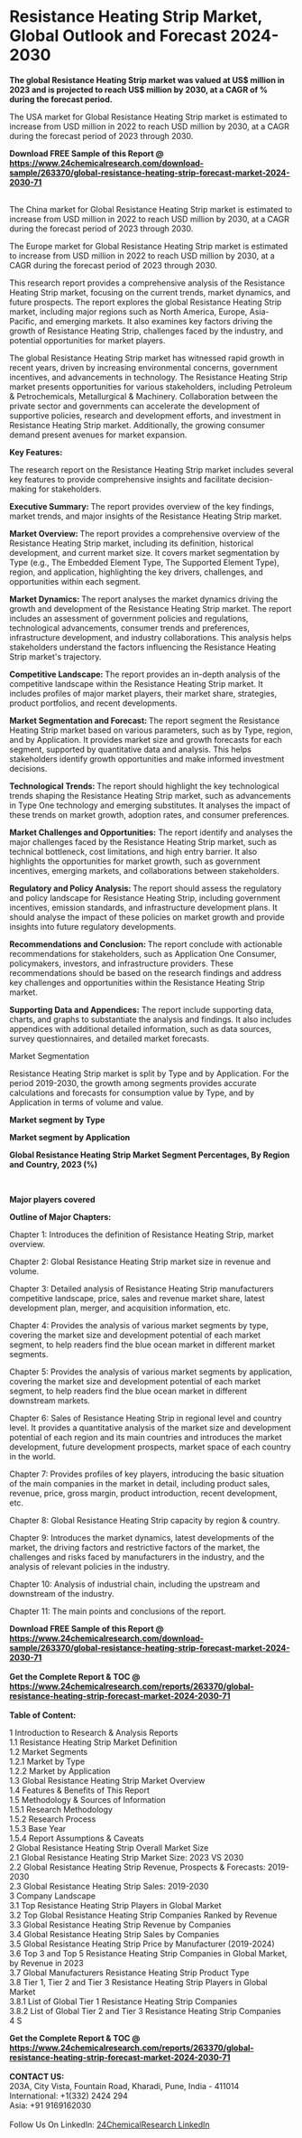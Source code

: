 <h1>Resistance Heating Strip Market, Global Outlook and Forecast 2024-2030</h1><p><strong>The global Resistance Heating Strip market was valued at US$ million in 2023 and is projected to reach US$ million by 2030, at a CAGR of % during the forecast period.</strong></p><p>
</p><p>The USA market for Global Resistance Heating Strip market is estimated to increase from USD million in 2022 to reach USD million by 2030, at a CAGR during the forecast period of 2023 through 2030.</p><div><b>Download FREE Sample of this Report @ 
            <a href="https://www.24chemicalresearch.com/download-sample/263370/global-resistance-heating-strip-forecast-market-2024-2030-71">
            https://www.24chemicalresearch.com/download-sample/263370/global-resistance-heating-strip-forecast-market-2024-2030-71</a></b></div><br><p>
</p><p>The China market for Global Resistance Heating Strip market is estimated to increase from USD million in 2022 to reach USD million by 2030, at a CAGR during the forecast period of 2023 through 2030.</p><p>
</p><p>The Europe market for Global Resistance Heating Strip market is estimated to increase from USD million in 2022 to reach USD million by 2030, at a CAGR during the forecast period of 2023 through 2030.</p><p>
</p><p>This research report provides a comprehensive analysis of the Resistance Heating Strip market, focusing on the current trends, market dynamics, and future prospects. The report explores the global Resistance Heating Strip market, including major regions such as North America, Europe, Asia-Pacific, and emerging markets. It also examines key factors driving the growth of Resistance Heating Strip, challenges faced by the industry, and potential opportunities for market players.</p><p>
The global Resistance Heating Strip market has witnessed rapid growth in recent years, driven by increasing environmental concerns, government incentives, and advancements in technology. The Resistance Heating Strip market presents opportunities for various stakeholders, including Petroleum &amp; Petrochemicals, Metallurgical &amp; Machinery. Collaboration between the private sector and governments can accelerate the development of supportive policies, research and development efforts, and investment in Resistance Heating Strip market. Additionally, the growing consumer demand present avenues for market expansion.</p><p>
<strong>Key Features:</strong></p><p>
The research report on the Resistance Heating Strip market includes several key features to provide comprehensive insights and facilitate decision-making for stakeholders.</p><p>
<strong>Executive Summary: </strong>The report provides overview of the key findings, market trends, and major insights of the Resistance Heating Strip market.</p><p>
<strong>Market Overview: </strong>The report provides a comprehensive overview of the Resistance Heating Strip market, including its definition, historical development, and current market size. It covers market segmentation by Type (e.g., The Embedded Element Type, The Supported Element Type), region, and application, highlighting the key drivers, challenges, and opportunities within each segment.</p><p>
<strong>Market Dynamics: </strong>The report analyses the market dynamics driving the growth and development of the Resistance Heating Strip market. The report includes an assessment of government policies and regulations, technological advancements, consumer trends and preferences, infrastructure development, and industry collaborations. This analysis helps stakeholders understand the factors influencing the Resistance Heating Strip market's trajectory.</p><p>
<strong>Competitive Landscape: </strong>The report provides an in-depth analysis of the competitive landscape within the Resistance Heating Strip market. It includes profiles of major market players, their market share, strategies, product portfolios, and recent developments.</p><p>
<strong>Market Segmentation and Forecast: </strong>The report segment the Resistance Heating Strip market based on various parameters, such as by Type, region, and by Application. It provides market size and growth forecasts for each segment, supported by quantitative data and analysis. This helps stakeholders identify growth opportunities and make informed investment decisions.</p><p>
<strong>Technological Trends: </strong>The report should highlight the key technological trends shaping the Resistance Heating Strip market, such as advancements in Type One technology and emerging substitutes. It analyses the impact of these trends on market growth, adoption rates, and consumer preferences.</p><p>
<strong>Market Challenges and Opportunities:</strong> The report identify and analyses the major challenges faced by the Resistance Heating Strip market, such as technical bottleneck, cost limitations, and high entry barrier. It also highlights the opportunities for market growth, such as government incentives, emerging markets, and collaborations between stakeholders.</p><p>
<strong>Regulatory and Policy Analysis: </strong>The report should assess the regulatory and policy landscape for Resistance Heating Strip, including government incentives, emission standards, and infrastructure development plans. It should analyse the impact of these policies on market growth and provide insights into future regulatory developments.</p><p>
<strong>Recommendations and Conclusion: </strong>The report conclude with actionable recommendations for stakeholders, such as Application One Consumer, policymakers, investors, and infrastructure providers. These recommendations should be based on the research findings and address key challenges and opportunities within the Resistance Heating Strip market.</p><p>
<strong>Supporting Data and Appendices:</strong> The report include supporting data, charts, and graphs to substantiate the analysis and findings. It also includes appendices with additional detailed information, such as data sources, survey questionnaires, and detailed market forecasts.</p><p>
Market Segmentation</p><p>
Resistance Heating Strip market is split by Type and by Application. For the period 2019-2030, the growth among segments provides accurate calculations and forecasts for consumption value by Type, and by Application in terms of volume and value.</p><p>
<strong>Market segment by Type</strong></p><p>
</p><p>
</p><p><strong>Market segment by Application</strong></p><p>
</p><p>
</p><p><strong>Global Resistance Heating Strip Market Segment Percentages, By Region and Country, 2023 (%)</strong></p><p>
 </p><p>
</p><p>
</p><p></p><p>
</p><p><strong>Major players covered</strong></p><p>
</p><p>
</p><p><strong>Outline of Major Chapters:</strong></p><p>
Chapter 1: Introduces the definition of Resistance Heating Strip, market overview.</p><p>
Chapter 2: Global Resistance Heating Strip market size in revenue and volume.</p><p>
Chapter 3: Detailed analysis of Resistance Heating Strip manufacturers competitive landscape, price, sales and revenue market share, latest development plan, merger, and acquisition information, etc.</p><p>
Chapter 4: Provides the analysis of various market segments by type, covering the market size and development potential of each market segment, to help readers find the blue ocean market in different market segments.</p><p>
Chapter 5: Provides the analysis of various market segments by application, covering the market size and development potential of each market segment, to help readers find the blue ocean market in different downstream markets.</p><p>
Chapter 6: Sales of Resistance Heating Strip in regional level and country level. It provides a quantitative analysis of the market size and development potential of each region and its main countries and introduces the market development, future development prospects, market space of each country in the world.</p><p>
Chapter 7: Provides profiles of key players, introducing the basic situation of the main companies in the market in detail, including product sales, revenue, price, gross margin, product introduction, recent development, etc.</p><p>
Chapter 8: Global Resistance Heating Strip capacity by region &amp; country.</p><p>
Chapter 9: Introduces the market dynamics, latest developments of the market, the driving factors and restrictive factors of the market, the challenges and risks faced by manufacturers in the industry, and the analysis of relevant policies in the industry.</p><p>
Chapter 10: Analysis of industrial chain, including the upstream and downstream of the industry.</p><p>
Chapter 11: The main points and conclusions of the report.</p><div><b>Download FREE Sample of this Report @ 
            <a href="https://www.24chemicalresearch.com/download-sample/263370/global-resistance-heating-strip-forecast-market-2024-2030-71">
            https://www.24chemicalresearch.com/download-sample/263370/global-resistance-heating-strip-forecast-market-2024-2030-71</a></b></div><br><div><b>Get the Complete Report & TOC @ 
            <a href="https://www.24chemicalresearch.com/reports/263370/global-resistance-heating-strip-forecast-market-2024-2030-71">
            https://www.24chemicalresearch.com/reports/263370/global-resistance-heating-strip-forecast-market-2024-2030-71</a></b></div><br>
            <b>Table of Content:</b><p>1 Introduction to Research & Analysis Reports<br />
    1.1 Resistance Heating Strip Market Definition<br />
    1.2 Market Segments<br />
        1.2.1 Market by Type<br />
        1.2.2 Market by Application<br />
    1.3 Global Resistance Heating Strip Market Overview<br />
    1.4 Features & Benefits of This Report<br />
    1.5 Methodology & Sources of Information<br />
        1.5.1 Research Methodology<br />
        1.5.2 Research Process<br />
        1.5.3 Base Year<br />
        1.5.4 Report Assumptions & Caveats<br />
2 Global Resistance Heating Strip Overall Market Size<br />
    2.1 Global Resistance Heating Strip Market Size: 2023 VS 2030<br />
    2.2 Global Resistance Heating Strip Revenue, Prospects & Forecasts: 2019-2030<br />
    2.3 Global Resistance Heating Strip Sales: 2019-2030<br />
3 Company Landscape<br />
    3.1 Top Resistance Heating Strip Players in Global Market<br />
    3.2 Top Global Resistance Heating Strip Companies Ranked by Revenue<br />
    3.3 Global Resistance Heating Strip Revenue by Companies<br />
    3.4 Global Resistance Heating Strip Sales by Companies<br />
    3.5 Global Resistance Heating Strip Price by Manufacturer (2019-2024)<br />
    3.6 Top 3 and Top 5 Resistance Heating Strip Companies in Global Market, by Revenue in 2023<br />
    3.7 Global Manufacturers Resistance Heating Strip Product Type<br />
    3.8 Tier 1, Tier 2 and Tier 3 Resistance Heating Strip Players in Global Market<br />
        3.8.1 List of Global Tier 1 Resistance Heating Strip Companies<br />
        3.8.2 List of Global Tier 2 and Tier 3 Resistance Heating Strip Companies<br />
4 S</p><div><b>Get the Complete Report & TOC @ 
            <a href="https://www.24chemicalresearch.com/reports/263370/global-resistance-heating-strip-forecast-market-2024-2030-71">
            https://www.24chemicalresearch.com/reports/263370/global-resistance-heating-strip-forecast-market-2024-2030-71</a></b></div><br><b>CONTACT US:</b><br>
            203A, City Vista, Fountain Road, Kharadi, Pune, India - 411014<br>
            International: +1(332) 2424 294<br>
            Asia: +91 9169162030 <br><br>
            Follow Us On LinkedIn: <a href="https://www.linkedin.com/company/24chemicalresearch/">24ChemicalResearch LinkedIn</a>